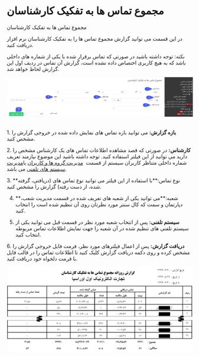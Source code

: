 # مجموع تماس ها به تفکیک کارشناسان    

مجموع تماس ها به تفکیک کارشناسان

در این قسمت می توانید گزارش مجموع تماس ها را به تفکیک کارشناسان نرم افزار دریافت کنید.

نکته: توجه داشته باشید در صورتی که تماس برقرار شده با یکی از شماره های داخلی باشد که به هیچ کاربری اختصاص داده نشده است، گزارش آن تماس در ردیف اول این گزارش لحاظ خواهد شد.

![](Userbase/CallsUserBase11.png) 

1\. **بازه گزارش:** می توانید بازه تماس های نمایش داده شده در خروجی گزارش را مشخص کنید.

2\. **کارشناس:** در صورتی که قصد مشاهده اطلاعات تماس های یک کارشناس مشخص را دارید می توانید از این فیلتر استفاده کنید. توجه داشته باشید این موضوع نیازمند تعریف شماره داخلی متناظر کاربران سیستم از قسمت  [مدیریت گروه ها و کاربران](../../../Setting/GroupsManagementAndUsers/Users/Newuser.md) یا[مدیریت سیستم های تلفنی](../../../BaseInformatio/Phonesystems/Phonesystemsmanagement.md) می باشد.

3\. **نوع تماس:**با استفاده از این فیلتر می توانید نوع تماس های (دریافتی، گرفته شده، از دست رفته) گزارش را مشخص کنید.

4. **شعبه:**می توانید یکی از شعبه های تعریف شده در قسمت مدیریت شعب، دپارتمان و سمت که کال سنتر مورد نظرتان روی آن تنظیم شده است را انتخاب کنید.

5. **سیستم تلفنی:** پس از انتخاب شعبه مورد نظر در قسمت قبل می توانید یکی از سیستم تلفنی های تنظیم شده در آن شعبه را جهت نمایش اطلاعات تماس مربوطه انتخاب کنید.

6\. **دریافت گزارش:** پس از اعمال فیلترهای مورد نظر، فرمت فایل خروجی گزارش را مشخص کرده و روی دکمه دریافت گزارش کلیک کنید تا اطلاعات تماس را در قالب فایل با فرمت دلخواه خود دریافت کنید.

![](Userbase/Calls31.png)